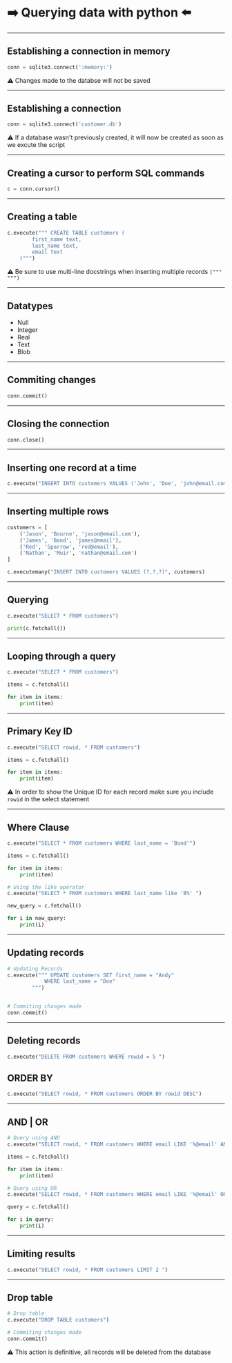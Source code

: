 # :arrow_right: Querying data with python :arrow_left:

---

## Establishing a connection in memory
```python
conn = sqlite3.connect(':memory:')
```
:warning: Changes made to the databse will not be saved

---

## Establishing a connection
```python
conn = sqlite3.connect('customer.db')
```
:warning: If a database wasn't previously created, it will now be created as soon as we excute the script

---

## Creating a cursor to perform SQL commands
```python
c = conn.cursor()
```

---

## Creating a table
```python
c.execute(""" CREATE TABLE customers (
		first_name text,
		last_name text,
		email text
	)""")
```

:warning: Be sure to use multi-line docstrings when inserting multiple records `("""  """)`

---

## Datatypes
* Null
* Integer
* Real
* Text
* Blob

---

## Commiting changes 
```python
conn.commit()
```

---

## Closing the connection
```python
conn.close()
```


---

## Inserting one record at a time
```python
c.execute("INSERT INTO customers VALUES ('John', 'Doe', 'john@email.com')")
```

---

## Inserting multiple rows
```python
customers = [
	('Jason', 'Bourne', 'jason@email.com'), 
	('James', 'Bond', 'james@email'), 
	('Red', 'Sparrow', 'red@email'), 
	('Nathan', 'Muir', 'nathan@email.com')
]

c.executemany("INSERT INTO customers VALUES (?,?,?)", customers)
```

---

## Querying
```python
c.execute("SELECT * FROM customers")

print(c.fetchall())
```

---

## Looping through a query
```python
c.execute("SELECT * FROM customers")

items = c.fetchall()

for item in items:
	print(item)
```

---

## Primary Key ID
```python
c.execute("SELECT rowid, * FROM customers")

items = c.fetchall()

for item in items:
	print(item)
```
:warning: In order to show the Unique ID for each record make sure you include `rowid` in the select statement

---

## Where Clause
```python
c.execute("SELECT * FROM customers WHERE last_name = 'Bond'")

items = c.fetchall()

for item in items:
	print(item)

# Using the like operator
c.execute("SELECT * FROM customers WHERE last_name like 'B%' ")

new_query = c.fetchall()

for i in new_query:
	print(i)
```

---

## Updating records
```python
# Updating Records
c.execute(""" UPDATE customers SET first_name = "Andy"
			WHERE last_name = "Doe"
		""")


# Commiting changes made
conn.commit()
```

---

## Deleting records
```python
c.execute("DELETE FROM customers WHERE rowid = 5 ")
```

## ORDER BY
```python
c.execute("SELECT rowid, * FROM customers ORDER BY rowid DESC")
```

---


## AND | OR
```python
# Query using AND
c.execute("SELECT rowid, * FROM customers WHERE email LIKE '%@email' AND first_name LIKE 'Ja%' ")

items = c.fetchall()

for item in items:
	print(item)

# Query using OR
c.execute("SELECT rowid, * FROM customers WHERE email LIKE '%@email' OR first_name LIKE 'Ja%' ")

query = c.fetchall()

for i in query:
	print(i)
```

---

## Limiting results
```python
c.execute("SELECT rowid, * FROM customers LIMIT 2 ")
```

---

## Drop table
```python
# Drop table
c.execute("DROP TABLE customers")

# Commiting changes made
conn.commit()
```
:warning: This action is definitive, all records will be deleted from the database


